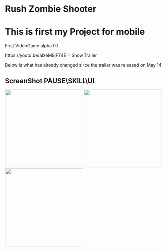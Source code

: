 # Rush Zombie Shooter

<h1> This is first my Project for mobile </h1>
<span> First VideoGame alpha 0.1 </span> <p>
  https://youtu.be/alzeM9jFT4E = Show Trailer
  
  <p>
    <span> Below is what has already changed since the trailer was released on May 14 </span>
  

<h2> ScreenShot PAUSE\SKILL\UI </h2>
<img src="https://i.ibb.co/tbt209z/UI.jpg" height=250px>
<img src="https://i.ibb.co/0Q5LcQ6/Skill.jpg" height=250px>
<img src="https://i.ibb.co/5TtrSNZ/Pause.jpg" height=250px>
